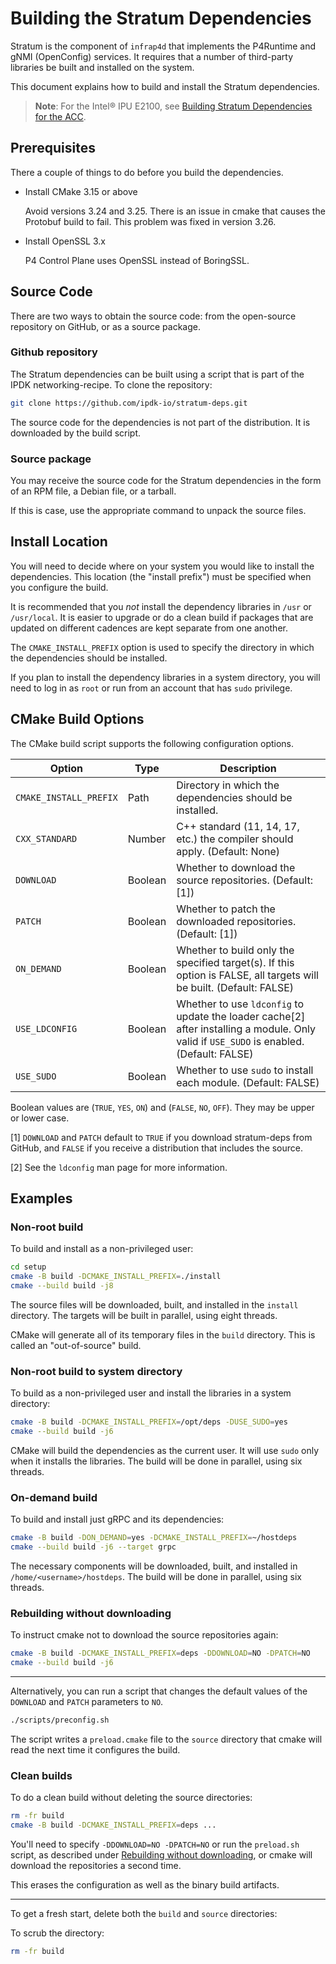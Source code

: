 # Building the Stratum Dependencies

Stratum is the component of `infrap4d` that implements the P4Runtime and gNMI
(OpenConfig) services. It requires that a number of third-party libraries
be built and installed on the system.

This document explains how to build and install the Stratum dependencies.

> **Note**: For the Intel&reg; IPU E2100, see
[Building Stratum Dependencies for the ACC](building-acc-stratum-deps.md).

## Prerequisites

There a couple of things to do before you build the dependencies.

- Install CMake 3.15 or above

  Avoid versions 3.24 and 3.25. There is an issue in cmake that causes the
  Protobuf build to fail. This problem was fixed in version 3.26.

- Install OpenSSL 3.x

  P4 Control Plane uses OpenSSL instead of BoringSSL.

## Source Code

There are two ways to obtain the source code: from the open-source repository
on GitHub, or as a source package.

### Github repository

The Stratum dependencies can be built using a script that is part of the
IPDK networking-recipe. To clone the repository:

```bash
git clone https://github.com/ipdk-io/stratum-deps.git
```

The source code for the dependencies is not part of the distribution.
It is downloaded by the build script.

### Source package

You may receive the source code for the Stratum dependencies in the form of
an RPM file, a Debian file, or a tarball.

If this is case, use the appropriate command to unpack the source files.

## Install Location

You will need to decide where on your system you would like to install the
dependencies. This location (the "install prefix") must be specified when you
configure the build.

It is recommended that you _not_ install the dependency libraries in `/usr` or
`/usr/local`. It is easier to upgrade or do a clean build if packages that are
updated on different cadences are kept separate from one another.

The `CMAKE_INSTALL_PREFIX` option is used to specify the directory in which
the dependencies should be installed.

If you plan to install the dependency libraries in a system directory, you will
need to log in as `root` or run from an account that has `sudo` privilege.

## CMake Build Options

The CMake build script supports the following configuration options.

| Option | Type | Description |
| ------ | ---- | ----------- |
| `CMAKE_INSTALL_PREFIX` | Path | Directory in which the dependencies should be installed. |
| `CXX_STANDARD` | Number | C++ standard (11, 14, 17, etc.) the compiler should apply. (Default: None) |
| `DOWNLOAD` | Boolean | Whether to download the source repositories. (Default: [1]) |
| `PATCH` | Boolean | Whether to patch the downloaded repositories. (Default: [1]) |
| `ON_DEMAND` | Boolean | Whether to build only the specified target(s). If this option is FALSE, all targets will be built. (Default: FALSE) |
| `USE_LDCONFIG` | Boolean | Whether to use `ldconfig` to update the loader cache[2] after installing a module. Only valid if `USE_SUDO` is enabled. (Default: FALSE) |
| `USE_SUDO` | Boolean | Whether to use `sudo` to install each module. (Default: FALSE) |

Boolean values are (`TRUE`, `YES`, `ON`) and (`FALSE`, `NO`, `OFF`).
They may be upper or lower case.

[1] `DOWNLOAD` and `PATCH` default to `TRUE` if you download stratum-deps
    from GitHub, and `FALSE` if you receive a distribution that includes
    the source.

[2] See the `ldconfig` man page for more information.

## Examples

### Non-root build

To build and install as a non-privileged user:

```bash
cd setup
cmake -B build -DCMAKE_INSTALL_PREFIX=./install
cmake --build build -j8
```

The source files will be downloaded, built, and installed in the `install`
directory. The targets will be built in parallel, using eight threads.

CMake will generate all of its temporary files in the `build` directory.
This is called an "out-of-source" build.

### Non-root build to system directory

To build as a non-privileged user and install the libraries in a
system directory:

```bash
cmake -B build -DCMAKE_INSTALL_PREFIX=/opt/deps -DUSE_SUDO=yes
cmake --build build -j6
```

CMake will build the dependencies as the current user.
It will use `sudo` only when it installs the libraries.
The build will be done in parallel, using six threads.

### On-demand build

To build and install just gRPC and its dependencies:

```bash
cmake -B build -DON_DEMAND=yes -DCMAKE_INSTALL_PREFIX=~/hostdeps
cmake --build build -j6 --target grpc
```

The necessary components will be downloaded, built, and installed in
`/home/<username>/hostdeps`. The build will be done in parallel, using
six threads.

### Rebuilding without downloading

To instruct cmake not to download the source repositories again:

```bash
cmake -B build -DCMAKE_INSTALL_PREFIX=deps -DDOWNLOAD=NO -DPATCH=NO
cmake --build build -j6
```

----

Alternatively, you can run a script that changes the default values
of the `DOWNLOAD` and `PATCH` parameters to `NO`.

```bash
./scripts/preconfig.sh
```

The script writes a `preload.cmake` file to the `source` directory
that cmake will read the next time it configures the build.

### Clean builds

To do a clean build without deleting the source directories:

```bash
rm -fr build
cmake -B build -DCMAKE_INSTALL_PREFIX=deps ...
```

You'll need to specify `-DDOWNLOAD=NO -DPATCH=NO` or run the `preload.sh`
script, as described under
[Rebuilding without downloading](#rebuilding-without-downloading), or
cmake will download the repositories a second time.

This erases the configuration as well as the binary build artifacts.

----

To get a fresh start, delete both the `build` and `source` directories:

To scrub the directory:

```bash
rm -fr build 
```
